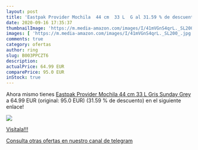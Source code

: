 ```yaml
---
layout: post
title: 'Eastpak Provider Mochila  44 cm  33 L  G al 31.59 % de descuento'
date: 2020-09-16 17:35:37
thumbnailImage: 'https://m.media-amazon.com/images/I/41mVGnS4qrL._SL200_.jpg'
images: [ 'https://m.media-amazon.com/images/I/41mVGnS4qrL._SL200_.jpg' ]
comments: true
category: ofertas
author: ring
slug: B003PPCZT6
description:
actualPrice: 64.99 EUR
comparePrice: 95.0 EUR
inStock: true
---
```


Ahora mismo tienes [Eastpak Provider Mochila  44 cm  33 L  Gris  Sunday Grey ](https://www.amazon.com/dp/B003PPCZT6/?tag=redken08-20) a 64.99 EUR (original: 95.0 EUR) (31.59 %  de descuento) en el siguiente enlace!

[![](https://m.media-amazon.com/images/I/41mVGnS4qrL._SL200_.jpg)](https://www.amazon.com/dp/B003PPCZT6/?tag=redken08-20)

[Visítala!!!](https://www.amazon.com/dp/B003PPCZT6/?tag=redken08-20)

[Consulta otras ofertas en nuestro canal de telegram](https://t.me/s/ofertas25)
